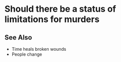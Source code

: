 # Should there be a status of limitations for murders

## See Also

- Time heals broken wounds
- People change

